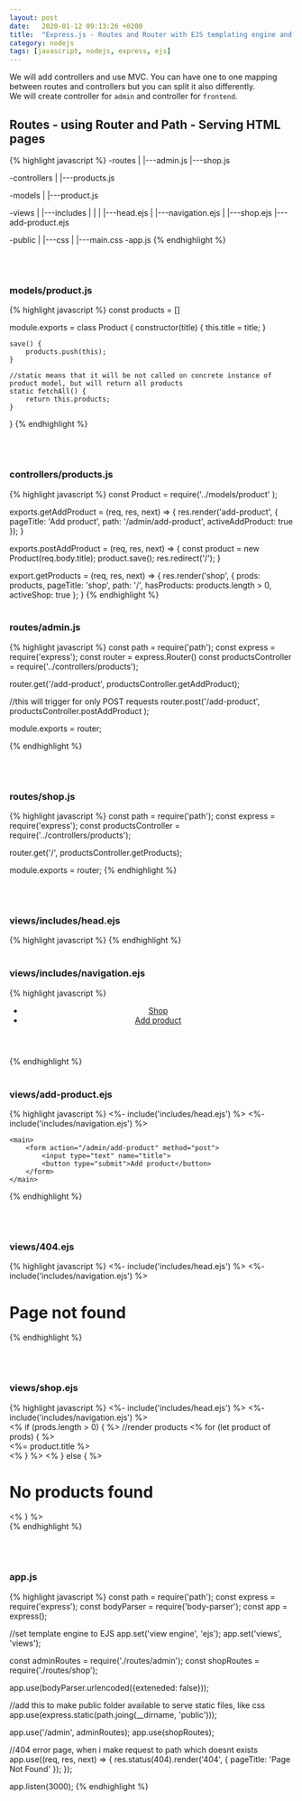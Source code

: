 ```yaml
---
layout: post
date:   2020-01-12 09:13:26 +0200
title:  "Express.js - Routes and Router with EJS templating engine and MVC"
category: nodejs
tags: [javascript, nodejs, express, ejs]
---
```


We will add controllers and use MVC. You can have one to one mapping between routes and controllers but you can split it also differently. <br />
We will create controller for `admin` and controller for `frontend`.

<h2>Routes - using Router and Path - Serving HTML pages</h2>
{% highlight javascript %}
-routes
    |
    |---admin.js
    |---shop.js

-controllers
    |
    |---products.js

-models
    |
    |---product.js
    
-views
    |
    |---includes
    |       |
    |       |---head.ejs
    |       |---navigation.ejs
    |
    |---shop.ejs
    |---add-product.ejs

-public
    |
    |---css
        |
        |---main.css
-app.js
{% endhighlight %}


<br /><br />
<h3>models/product.js</h3>
{% highlight javascript %}
const products = []

module.exports = class Product {
    constructor(title) {
        this.title = title;
    }

    save() {
        products.push(this);
    }

    //static means that it will be not called on concrete instance of product model, but will return all products
    static fetchAll() {
        return this.products;
    }
}
{% endhighlight %}




<br /><br />
<h3>controllers/products.js</h3>
{% highlight javascript %}
const Product = require('../models/product' );

exports.getAddProduct = (req, res, next) => {
     res.render('add-product', {
        pageTitle: 'Add product',
        path: '/admin/add-product',
        activeAddProduct: true
    });
}

exports.postAddProduct = (req, res, next) => {
    const product = new Product(req.body.title);
    product.save();
    res.redirect('/');
}

export.getProducts =  (req, res, next) => {
    res.render('shop', {
        prods: products,
        pageTitle: 'shop',
        path: '/',
        hasProducts: products.length > 0,
        activeShop: true
    };
}
{% endhighlight %}
<br /><br />


<h3>routes/admin.js</h3>
{% highlight javascript %}
const path = require('path');
const express = require('express');
const router = express.Router()
const productsController = require('../controllers/products');

router.get('/add-product', productsController.getAddProduct);

//this will trigger for only POST requests
router.post('/add-product', productsController.postAddProduct );

module.exports = router; 

{% endhighlight %}

<br /><br />

<h3>routes/shop.js</h3>
{% highlight javascript %}
const path = require('path');
const express = require('express');
const productsController = require('../controllers/products');

router.get('/', productsController.getProducts);

module.exports = router;
{% endhighlight %}

<br /><br />

<h3>views/includes/head.ejs</h3>
{% highlight javascript %}
<!DOCTYPE html>
<html>
<head>
    <!-- we are using express.static in app.js to serve static css file from public dir -->
    <link rel="stylesheet" href="/css/main.css">
{% endhighlight %}
<br /><br />


<h3>views/includes/navigation.ejs</h3>
{% highlight javascript %}
<header>
    <nav>
        <ul>
            <li><a class="<%= path === '/' ? 'active' : '' %>" href="/">Shop</a></li>
            <li><a class="<%= path === '/admin/add-product' ? 'active' : '' %>" href="/admin/add-product">Add product</a></li>
        </ul>
    </nav>
</header>
{% endhighlight %}
<br /><br />

<h3>views/add-product.ejs</h3>
{% highlight javascript %}
<%- include('includes/head.ejs') %>
</head>
</head>
<body>
    <%- include('includes/navigation.ejs') %>

    <main>
        <form action="/admin/add-product" method="post">
            <input type="text" name="title">
            <button type="submit">Add product</button>
        </form>
    </main>
</body>
</html>
{% endhighlight %}

<br /><br />
<h3>views/404.ejs</h3>
{% highlight javascript %}
<%- include('includes/head.ejs') %>
</head>
<body>
    <%- include('includes/navigation.ejs') %>
    <h1>Page not found</h1>
</body>
</html>
{% endhighlight %}


<br /><br />
<h3>views/shop.ejs</h3>
{% highlight javascript %}
<%- include('includes/head.ejs') %>
</head>
</head>
<body>
    <%- include('includes/navigation.ejs') %>
    <main>
        <% if (prods.length > 0) { %>
            //render products
            <% for (let product of prods) { %>
                 <div>
                    <%= product.title %>
                 </div>
            <% } %>
        <% } else { %>
            <h1>No products found</h1>
        <% }  %>
    </main>
</body>
</html>
{% endhighlight %}

<br /><br />
<h3>app.js</h3>
{% highlight javascript %}
const path = require('path');
const express = require('express');
const bodyParser = require('body-parser');
const app = express();

//set template engine to EJS
app.set('view engine', 'ejs');
app.set('views', 'views');

const adminRoutes = require('./routes/admin');
const shopRoutes = require('./routes/shop');

app.use(bodyParser.urlencoded({exteneded: false}));

//add this to make public folder available to serve static files, like css
app.use(express.static(path.joing(__dirname, 'public')));

app.use('/admin', adminRoutes);
app.use(shopRoutes);

//404 error page, when i make request to path which doesnt exists
app.use((req, res, next) => {
    res.status(404).render('404', { pageTitle: 'Page Not Found' });
});

app.listen(3000);
{% endhighlight %}
